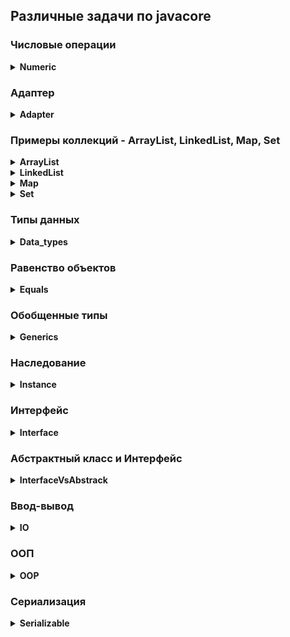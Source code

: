 ## __Различные задачи по javacore__

### Числовые операции

<details><summary><b>Numeric</b></summary>

</details>

### Адаптер

<details><summary><b>Adapter</b></summary>

[Пример1](src/Adapter/task1)

[Пример2](src/Adapter/task2)

</details>

### Примеры коллекций - ArrayList, LinkedList, Map, Set

<details><summary><b>ArrayList</b></summary>

[Пример 1](src/Collection/ArrayList/InsertArrayListTime.java) - время добавления в ArrayList

</details>

<details><summary><b>LinkedList</b></summary>

[Пример 1](src/Collection/LinkedList/InserStartLinkedListTime.java) - разница по времени добавление в ArrayList и LinkedList

[Пример 2](src/Collection/LinkedList/InsertLinkedListTime.java) - время добавления в LinkedList

[Пример 3](src/Collection/LinkedList/LinkedListAdd.java) - добавление объектов String в LinkedList

[Пример 4](src/Collection/LinkedList/LinkedListAddFirstLast.java) - добавление объектов в LinkedList

[Пример 5](src/Collection/LinkedList/LinkedListCreate.java) - добавление объектов String в LinkedList (дубль)

[Пример 6](src/Collection/LinkedList/LinkedListToArray.java) - добавление объектов из LinkedList в Array

[Пример 7](src/Collection/LinkedList/LinkerListPeekFirstLast.java) - вывод первого и последнего элементов из LinkedList

[Пример 8](src/Collection/LinkedList/LinkerListPoolFirstLast.java) - удаление первого и последнего элементы из LinkedList

</details>

<details><summary><b>Map</b></summary>

[Пример 1](src/Collection/Map/HashMapAdd.java) - добавление в HashMap

</details>

<details><summary><b>Set</b></summary>

[Пример 1](src/Collection/Map/HashMapAdd.java) - добавление в HashSet

</details>

### Типы данных

<details><summary><b>Data_types</b></summary>

[Пример 1](src/Data_types/task1/BinarySearch.java) - Бинарный поиск.

[Пример 2](src/Data_types/task1/BubbleSort.java) - Пузырьковая сортировка.

[Пример 3](src/Data_types/task1/SearchArray.java) - Поиск максимума.

</details>

### Равенство объектов

<details><summary><b>Equals</b></summary>

[Пример 1](src/Equals/task1/exmpl1.java)

[Пример 2](src/Equals/task2/exmpl2.java)

</details>

### Обобщенные типы

<details><summary><b>Generics</b></summary>

[Пример 1](src/Generics/task1/exmpl1.java)

[Пример 2](src/Generics/task2/exmpl2.java)

</details>

### Наследование

<details><summary><b>Instance</b></summary>

[Пример 1](src/Instance/task1/inst1.java)

</details>

### Интерфейс

<details><summary><b>Interface</b></summary>

[Пример 1](src/Interface/task1)

</details>

### Абстрактный класс и Интерфейс

<details><summary><b>InterfaceVsAbstrack</b></summary>

[Пример 1](src/InterfaceVsAbstrack)

</details>

### Ввод-вывод

<details><summary><b>IO</b></summary>

[Пример 1](src/IO/FIS_FOS/SystemRedirectService.java) - FilePrintStream.

[Пример 2](src/IO/FIS_FOS/FIS.java) - FileInputStream.

[Пример 3](src/IO/FIS_FOS/FIS.java) - FileOutputStream.

[Пример 4](src/IO/FIS_FOS/FOSBuffer.java) - FileInputStream и FileOutputStream через буфер.

</details>

### ООП

<details><summary><b>OOP</b></summary>

[Пример 1](src/OOP/task1/oop1.java) - Абстракция, Инкапсуляция, Наследование, Полиморфизм.

[Пример 2](src/OOP/task2/oop2.java)

[Пример 3](src/OOP/task3/oop3.java)

[Пример 4](src/OOP/task4/oop4.java)

</details>

### Сериализация

<details><summary><b>Serializable</b></summary>

[Пример 1](src/Serializable/Task1) - Пример сериализации.

</details>
